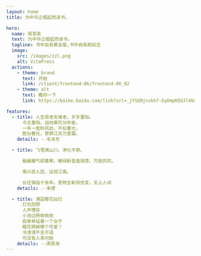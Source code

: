 ```yaml
---
layout: home
title: 为中华之崛起而读书。

hero:
  name: 周恩来
  text: 为中华之崛起而读书。
  tagline: 书中自有黄金屋,书中自有颜如玉
  image:
    src: /images/zzl.png
    alt: VitePress
  actions:
    - theme: brand
      text: 开始
      link: /client/frontend-06/frontend-06_02
    - theme: alt
      text: 瞻仰一下
      link: https://baike.baidu.com/link?url=_jYSQ9jcvkh7-GyDmpHIUJl4UsubbDJlZGvo87Q3o4sGtrHn7JE041rxj8lzsHq0Thqs_oI-wPO0KcE0wFeIbPsmW_Dh049935-Gxh3gKNNkLKMLukYN5hRGaAnSY1Iq

features:
  - title: 人生易老天难老，岁岁重阳。
      今又重阳，战地黄花分外香。
      一年一度秋风劲，不似春光，
      胜似春光，寥廓江天万里霜。
    details: --毛泽东

  - title: 飞雪满山川，净化平原。

      融融暖气却春寒。嫩绿新苗逢瑞雪，万姓同欢。

      乘兴百人团，巡视江南。

      长征弹指十余年。景物全新惊世变，天上人间
    details: --朱德

  - title: 满园樱花灿烂
      灯光四照
      人声嘈杂
      小池边杨柳依依
      孤单单站着一个女子
      樱花杨柳哪个可爱？
      冷清清不言不语
      可没有人来问她
    details: --周恩来
---
```

